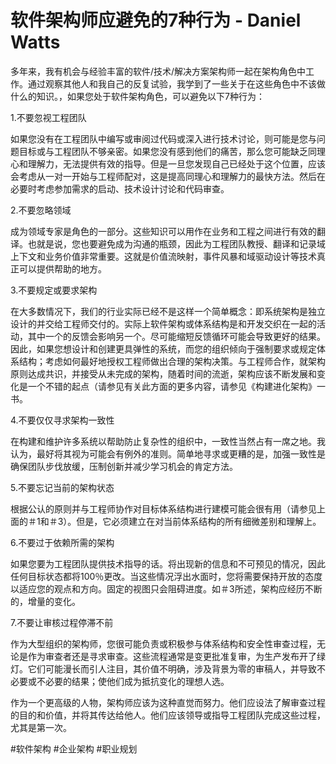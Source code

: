 # 软件架构师应避免的7种行为 - Daniel Watts

多年来，我有机会与经验丰富的软件/技术/解决方案架构师一起在架构角色中工作。通过观察其他人和我自己的反复试验，我学到了一些关于在这些角色中不该做什么的知识。，如果您处于软件架构角色，可以避免以下7种行为：

 

1.不要忽视工程团队

如果您没有在工程团队中编写或审阅过代码或深入进行技术讨论，则可能是您与问题目标或与工程团队不够亲密。如果您没有感到他们的痛苦，那么您可能缺乏同理心和理解力，无法提供有效的指导。但是一旦您发现自己已经处于这个位置，应该会考虑从一对一开始与工程师配对，这是提高同理心和理解力的最快方法。然后在必要时考虑参加需求的启动、技术设计讨论和代码审查。

 

2.不要忽略领域

成为领域专家是角色的一部分。这些知识可以用作在业务和工程之间进行有效的翻译。也就是说，您也要避免成为沟通的瓶颈，因此为工程团队教授、翻译和记录域上下文和业务价值非常重要。这就是价值流映射，事件风暴和域驱动设计等技术真正可以提供帮助的地方。

 

3.不要规定或要求架构

在大多数情况下，我们的行业实际已经不是这样一个简单概念：即系统架构是独立设计的并交给工程师交付的。实际上软件架构或体系结构是和开发交织在一起的活动，其中一个的反馈会影响另一个。尽可能缩短反馈循环可能会导致更好的结果。因此，如果您想设计和创建更具弹性的系统，而您的组织倾向于强制要求或规定体系结构；考虑如何最好地授权工程师做出合理的架构决策。与工程师合作，就架构原则达成共识，并接受从未完成的架构，随着时间的流逝，架构应该不断发展和变化是一个不错的起点（请参见有关此方面的更多内容，请参见《构建进化架构》一书。

 

4.不要仅仅寻求架构一致性

在构建和维护许多系统以帮助防止复杂性的组织中，一致性当然占有一席之地。我认为，最好将其视为可能会有例外的准则。简单地寻求或更糟的是，加强一致性是确保团队步伐放缓，压制创新并减少学习机会的肯定方法。

 

5.不要忘记当前的架构状态

根据公认的原则并与工程师协作对目标体系结构进行建模可能会很有用（请参见上面的＃1和＃3）。但是，它必须建立在对当前体系结构的所有细微差别和理解上。

 

6.不要过于依赖所需的架构

如果您要为工程团队提供技术指导的话。将出现新的信息和不可预见的情况，因此任何目标状态都将100％更改。当这些情况浮出水面时，您将需要保持开放的态度以适应您的观点和方向。固定的视图只会阻碍进度。如＃3所述，架构应经历不断的，增量的变化。 

 

7.不要让审核过程停滞不前

作为大型组织的架构师，您很可能负责或积极参与体系结构和安全性审查过程，无论是作为审查者还是寻求审查。这些流程通常是变更批准复审，为生产发布开了绿灯。它们可能漫长而引人注目，其价值不明确，涉及背景为零的审稿人，并导致不必要或不必要的结果；使他们成为抵抗变化的理想人选。

作为一个更高级的人物，架构师应该为这种直觉而努力。他们应设法了解审查过程的目的和价值，并将其传达给他人。他们应该领导或指导工程团队完成这些过程，尤其是第一次。

 

#软件架构      #企业架构      #职业规划     